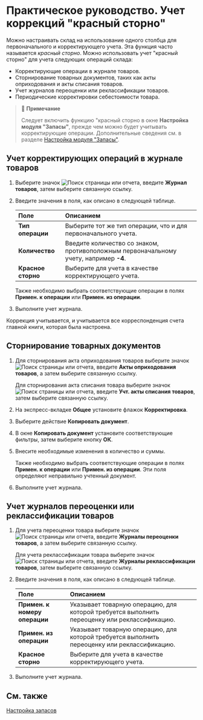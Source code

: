 # Практическое руководство. Учет коррекций "красный сторно"

Можно настраивать склад на использование одного столбца для первоначального и корректирующего учета. Эта функция часто называется *красный сторно*. Можно использовать учет "красный сторно" для учета следующих операций склада:

- Корректирующие операции в журнале товаров.
- Сторнирование товарных документов, таких как акты оприходования и акты списания товаров.
- Учет журналов переоценки или реклассификации товаров.
- Периодические корректировки себестоимости товара.

 

> :speech_balloon:  **Примечание**
>
> Следует включить функцию "красный сторно в окне **Настройка модуля "Запасы"**, прежде чем можно будет учитывать корректирующие операции. Дополнительные сведения см. в разделе [Настройка модуля "Запасы"]().

 

## Учет корректирующих операций в журнале товаров 

1. Выберите значок ![Поиск страницы или отчета](), введите **Журнал товаров**, затем выберите связанную ссылку.

2. Введите значения в поля, как описано в следующей таблице.

   | Поле               | Описанием                                                    |
   | :----------------- | :----------------------------------------------------------- |
   | **Тип операции**   | Выберите тот же тип операции, что и для первоначального учета. |
   | **Количество**     | Введите количество со знаком, противоположным первоначальному учету, например **-4**. |
   | **Красное сторно** | Выберите для учета в качестве корректирующего учета.         |

   Также необходимо выбрать соответствующие операции в полях **Примен. к операции** или **Примен. из операции**.

3. Выполните учет журнала. 

Коррекция учитывается, и учитывается все корреспонденция счета главной книги, которая была настроена.

 

## Сторнирование товарных документов 

1. Для сторнирования акта оприходования товаров выберите значок ![Поиск страницы или отчета](), введите **Акты оприходования товаров**, а затем выберите связанную ссылку.

   Для сторнирования акта списания товара выберите значок ![Поиск страницы или отчета](), введите **Учт. акты списания товаров**, затем выберите связанную ссылку.

2. На экспресс-вкладке **Общее** установите флажок **Корректировка**.

3. Выберите действие **Копировать документ**.

4. В окне **Копировать документ** установите соответствующие фильтры, затем выберите кнопку **ОК**.

5. Внесите необходимые изменения в количество и суммы.

   Также необходимо выбрать соответствующие операции в полях **Примен. к операции** или **Примен. из операции**. Эти поля определяют неправильно учтенный документ.

6. Выполните учет журнала.

 

## Учет журналов переоценки или реклассификации товаров

1. Для учета переоценки товара выберите значок ![Поиск страницы или отчета](), введите **Журналы переоценки товаров**, а затем выберите связанную ссылку.

   Для учета реклассификации товара выберите значок ![Поиск страницы или отчета](), введите **Журналы реклассификации товаров**, затем выберите связанную ссылку.

2. Введите значения в поля, как описано в следующей таблице.

   | Поле                          | Описанием                                                    |
   | :---------------------------- | :----------------------------------------------------------- |
   | **Примен. к номеру операции** | Указывает товарную операцию, для которой требуется выполнить переоценку или реклассификацию. |
   | **Примен. из операции**       | Указывает товарную операцию, для которой требуется выполнить переоценку или реклассификацию. |
   | **Красное сторно**            | Выберите для учета в качестве корректирующего учета.         |

3. Выполните учет журнала.

 

## См. также

[Настройка запасов]()